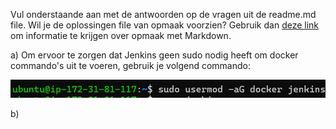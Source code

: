 Vul onderstaande aan met de antwoorden op de vragen uit de readme.md file. Wil je de oplossingen file van opmaak voorzien? Gebruik dan [deze link](https://github.com/adam-p/markdown-here/wiki/Markdown-Cheatsheet) om informatie te krijgen over
opmaak met Markdown.

a) Om ervoor te zorgen dat Jenkins geen sudo nodig heeft om docker commando's uit te voeren, gebruik je volgend commando: 

![commando jenkins sudo rechten geven](images/oplossinga.png)



b)
